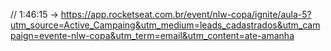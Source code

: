 // 1:46:15 -> https://app.rocketseat.com.br/event/nlw-copa/ignite/aula-5?utm_source=Active_Campaing&utm_medium=leads_cadastrados&utm_campaign=evente-nlw-copa&utm_term=email&utm_content=ate-amanha
